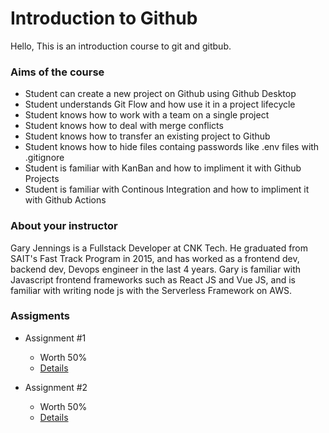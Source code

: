 # Introduction to Github

Hello, 
This is an introduction course to git and gitbub. 

### Aims of the course
- Student can create a new project on Github using Github Desktop
- Student understands Git Flow and how use it in a project lifecycle
- Student knows how to work with a team on a single project
- Student knows how to deal with merge conflicts
- Student knows how to transfer an existing project to Github
- Student knows how to hide files containg passwords like .env files with .gitignore
- Student is familiar with KanBan and how to impliment it with Github Projects
- Student is familiar with Continous Integration and how to impliment it with Github Actions

### About your instructor
Gary Jennings is a Fullstack Developer at CNK Tech. He graduated from SAIT's Fast Track Program in 2015, and has worked as a frontend dev, backend dev, Devops engineer in the last 4 years. Gary is familiar with Javascript frontend frameworks such as React JS and Vue JS, and is familiar with writing node js with the Serverless Framework on AWS.

### Assigments
- Assignment #1
  - Worth 50%
  - [Details]()
 
- Assignment #2
  - Worth 50%
  - [Details]()
 
